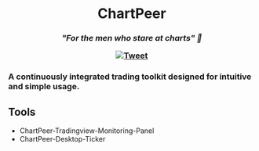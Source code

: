 <h1 align="center">ChartPeer</h1>
<h3 align="center"><i>"For the men who stare at charts" 🐐</i>

[![Tweet](https://img.shields.io/twitter/url/http/shields.io.svg?style=social)](https://twitter.com/intent/tweet?text=For%20the%20men%20who%20stare%20at%20charts&url=https://www.github.com/B0-B/chartPeer---tradingview-monitoring-panel&hashtags=chart,trading,analysis,ticker,tradingview,livedata)
<h3>

A continuously integrated trading toolkit designed for intuitive and simple usage.

## Tools
- ChartPeer-Tradingview-Monitoring-Panel
- ChartPeer-Desktop-Ticker